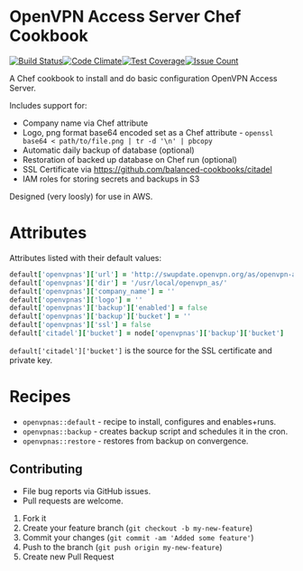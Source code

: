 # OpenVPN Access Server Chef Cookbook

[![Build Status](https://travis-ci.org/netflash/openvpnas.svg?branch=master)](https://travis-ci.org/netflash/openvpnas)[![Code Climate](https://codeclimate.com/github/netflash/openvpnas/badges/gpa.svg)](https://codeclimate.com/github/netflash/openvpnas)[![Test Coverage](https://codeclimate.com/github/netflash/openvpnas/badges/coverage.svg)](https://codeclimate.com/github/netflash/openvpnas/coverage)[![Issue Count](https://codeclimate.com/github/netflash/openvpnas/badges/issue_count.svg)](https://codeclimate.com/github/netflash/openvpnas)

A Chef cookbook to install and do basic configuration OpenVPN Access Server.

Includes support for:

* Company name via Chef attribute
* Logo, png format base64 encoded set as a Chef attribute - `openssl base64 < path/to/file.png | tr -d '\n' | pbcopy`
* Automatic daily backup of database (optional)
* Restoration of backed up database on Chef run (optional)
* SSL Certificate via https://github.com/balanced-cookbooks/citadel
* IAM roles for storing secrets and backups in S3

Designed (very loosly) for use in AWS.


# Attributes

Attributes listed with their default values:

```ruby
default['openvpnas']['url'] = 'http://swupdate.openvpn.org/as/openvpn-as-2.1.2-CentOS7.x86_64.rpm'
default['openvpnas']['dir'] = '/usr/local/openvpn_as/'
default['openvpnas']['company_name'] = ''
default['openvpnas']['logo'] = ''
default['openvpnas']['backup']['enabled'] = false
default['openvpnas']['backup']['bucket'] = ''
default['openvpnas']['ssl'] = false
default['citadel']['bucket'] = node['openvpnas']['backup']['bucket']
```

`default['citadel']['bucket']` is the source for the SSL certificate and private key.


# Recipes

* `openvpnas::default` - recipe to install, configures and enables+runs.
* `openvpnas::backup` - creates backup script and schedules it in the cron.
* `openvpnas::restore` - restores from backup on convergence.


## Contributing

* File bug reports via GitHub issues.
* Pull requests are welcome.

1. Fork it
2. Create your feature branch (`git checkout -b my-new-feature`)
3. Commit your changes (`git commit -am 'Added some feature'`)
4. Push to the branch (`git push origin my-new-feature`)
5. Create new Pull Request
